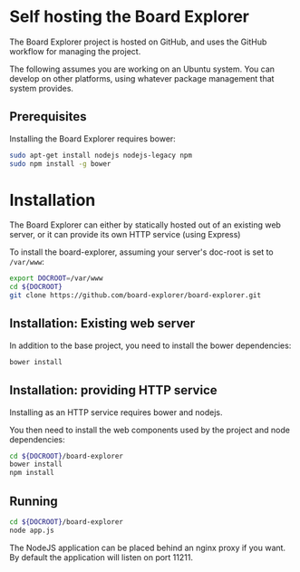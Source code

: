 # Self hosting the Board Explorer

The Board Explorer project is hosted on GitHub, and uses the GitHub workflow
for managing the project.

The following assumes you are working on an Ubuntu system. You can develop
on other platforms, using whatever package management that system provides.


## Prerequisites

Installing the Board Explorer requires bower:

```bash
sudo apt-get install nodejs nodejs-legacy npm
sudo npm install -g bower
```

# Installation

The Board Explorer can either by statically hosted out of an existing web
server, or it can provide its own HTTP service (using Express)

To install the board-explorer, assuming your server's doc-root is set to
`/var/www`:

```bash
export DOCROOT=/var/www
cd ${DOCROOT}
git clone https://github.com/board-explorer/board-explorer.git
```

## Installation: Existing web server

In addition to the base project, you need to install the bower dependencies:

```bash
bower install
```

## Installation: providing HTTP service

Installing as an HTTP service requires bower and nodejs.

You then need to install the web components used by the project and node
dependencies:

```bash
cd ${DOCROOT}/board-explorer
bower install
npm install
```

## Running

```bash
cd ${DOCROOT}/board-explorer
node app.js
```

The NodeJS application can be placed behind an nginx proxy if you want. By
default the application will listen on port 11211.
